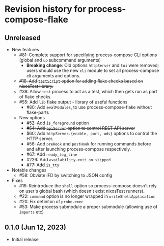 # Revision history for process-compose-flake

## Unreleased

- New features
    - #81: Complete support for specifying process-compose CLI options (global and `up` subcommand arguments)
      - **Breaking change**: Old options `httpServer` and `tui` were removed; users should use the new `cli` module to set all process-compose cli arguments and options.
    - ~~#18: Add `testScript` option for adding flake checks based on nixosTest library.~~
    - #39: Allow `test` process to act as a test, which then gets run as part of flake checks.
    - #55: Add `lib` flake output - library of useful functions
        - #80: Add `evalModules`, to use process-compose-flake without flake-parts
    - New options
      - #52: Add `is_foreground` option
      - ~~#54: Add `apiServer` option to control REST API server~~
      - $60: Add `httpServer.{enable, port, uds}` options to control the HTTP server.
      - #56: Add `preHook` and `postHook` for running commands before and after launching process-compose respectively.
      - #67: Add `ready_log_line`
      - #226: Add `availability.exit_on_skipped`
      - #77: Add `is_tty`
- Notable changes
    - #58: Obviate IFD by switching to JSON config
- Fixes
    - #19: Reintroduce the `shell` option so process-compose doesn't rely on user's global bash (which doesn't exist nixosTest runners).
    - #22: `command` option is no longer wrapped in `writeShellApplication`.
    - #20: Fix definiton of `probe.exec`
    - #53: Make process submodule a proper submodule (allowing use of `imports` etc)


## 0.1.0 (Jun 12, 2023)

- Initial release
